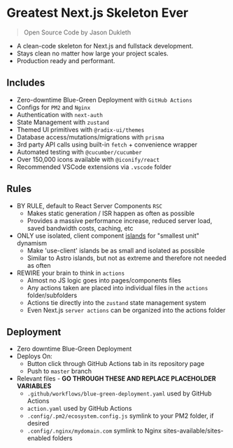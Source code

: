 # Greatest Next.js Skeleton Ever

> Open Source Code by Jason Dukleth

* A clean-code skeleton for Next.js and fullstack development.
* Stays clean no matter how large your project scales.
* Production ready and performant.

## Includes
* Zero-downtime Blue-Green Deployment with `GitHub Actions`
* Configs for `PM2` and `Nginx`
* Authentication with `next-auth`
* State Management with `zustand`
* Themed UI primitives with `@radix-ui/themes`
* Database access/mutations/migrations with `prisma`
* 3rd party API calls using built-in `fetch` + convenience wrapper
* Automated testing with `@cucumber/cucumber`
* Over 150,000 icons available with `@iconify/react`
* Recommended VSCode extensions via `.vscode` folder

## Rules
* BY RULE, default to React Server Components `RSC`
  * Makes static generation / ISR happen as often as possible
  * Provides a massive performance increase, reduced server load, saved bandwidth costs, caching, etc
* ONLY use isolated, client component [islands](https://docs.astro.build/en/concepts/islands/) for "smallest unit" dynamism
  * Make 'use-client' islands be as small and isolated as possible
  * Similar to Astro islands, but not as extreme and therefore not needed as often
* REWIRE your brain to think in `actions`
  * Almost no JS logic goes into pages/components files
  * Any actions taken are placed into individual files in the `actions` folder/subfolders
  * Actions tie directly into the `zustand` state management system
  * Even Next.js `server actions` can be organized into the actions folder

## Deployment
* Zero downtime Blue-Green Deployment
* Deploys On:
  * Button click through GitHub Actions tab in its repository page
  * Push to `master` branch
* Relevant files - **GO THROUGH THESE AND REPLACE PLACEHOLDER VARIABLES**
  * `.github/workflows/blue-green-deployment.yaml` used by GitHub Actions
  * `action.yaml` used by GitHub Actions
  * `.config/.pm2/ecosystem.config.js` symlink to your PM2 folder, if desired
  * `.config/.nginx/mydomain.com` symlink to Nginx sites-available/sites-enabled folders
